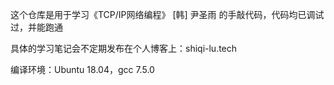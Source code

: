 这个仓库是用于学习《TCP/IP网络编程》 [韩] 尹圣雨 的手敲代码，代码均已调试过，并能跑通

具体的学习笔记会不定期发布在个人博客上：shiqi-lu.tech

编译环境：Ubuntu 18.04，gcc 7.5.0
